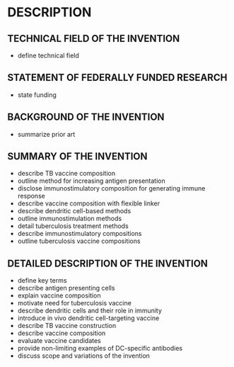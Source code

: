 # DESCRIPTION

## TECHNICAL FIELD OF THE INVENTION

- define technical field

## STATEMENT OF FEDERALLY FUNDED RESEARCH

- state funding

## BACKGROUND OF THE INVENTION

- summarize prior art

## SUMMARY OF THE INVENTION

- describe TB vaccine composition
- outline method for increasing antigen presentation
- disclose immunostimulatory composition for generating immune response
- describe vaccine composition with flexible linker
- describe dendritic cell-based methods
- outline immunostimulation methods
- detail tuberculosis treatment methods
- describe immunostimulatory compositions
- outline tuberculosis vaccine compositions

## DETAILED DESCRIPTION OF THE INVENTION

- define key terms
- describe antigen presenting cells
- explain vaccine composition
- motivate need for tuberculosis vaccine
- describe dendritic cells and their role in immunity
- introduce in vivo dendritic cell-targeting vaccine
- describe TB vaccine construction
- describe vaccine composition
- evaluate vaccine candidates
- provide non-limiting examples of DC-specific antibodies
- discuss scope and variations of the invention

